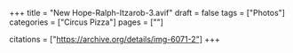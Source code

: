 +++
title = "New Hope-Ralph-Itzarob-3.avif"
draft = false
tags = ["Photos"]
categories = ["Circus Pizza"]
pages = [""]

citations = ["https://archive.org/details/img-6071-2"]
+++
